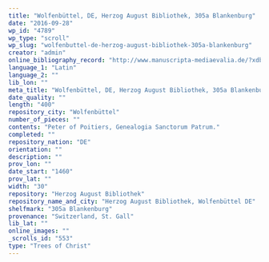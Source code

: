 ```yaml
---
title: "Wolfenbüttel, DE, Herzog August Bibliothek, 305a Blankenburg"
date: "2016-09-28"
wp_id: "4789"
wp_type: "scroll"
wp_slug: "wolfenbuttel-de-herzog-august-bibliothek-305a-blankenburg"
creator: "admin"
online_bibliography_record: "http://www.manuscripta-mediaevalia.de/?xdbdtdn!%22hsk%200079%22&dmode=doc#|4"
language_1: "Latin"
language_2: ""
lib_lon: ""
meta_title: "Wolfenbüttel, DE, Herzog August Bibliothek, 305a Blankenburg"
date_quality: ""
length: "400"
repository_city: "Wolfenbüttel"
number_of_pieces: ""
contents: "Peter of Poitiers, Genealogia Sanctorum Patrum."
completed: ""
repository_nation: "DE"
orientation: ""
description: ""
prov_lon: ""
date_start: "1460"
prov_lat: ""
width: "30"
repository: "Herzog August Bibliothek"
repository_name_and_city: "Herzog August Bibliothek, Wolfenbüttel DE"
shelfmark: "305a Blankenburg"
provenance: "Switzerland, St. Gall"
lib_lat: ""
online_images: ""
_scrolls_id: "553"
type: "Trees of Christ"
---
```



